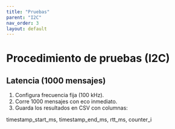 ```yaml
---
title: "Pruebas"
parent: "I2C"
nav_order: 3
layout: default
---
```


# Procedimiento de pruebas (I2C)

## Latencia (1000 mensajes)
1. Configura frecuencia fija (100 kHz).  
2. Corre 1000 mensajes con eco inmediato.  
3. Guarda los resultados en CSV con columnas:

timestamp_start_ms, timestamp_end_ms, rtt_ms, counter_i
